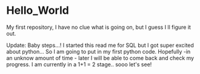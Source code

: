 # Hello_World
My first repository, I have no clue what is going on, but I guess I ll figure it out.


Update:
Baby steps...! I started this read me for SQL but I got super excited about python...
So I am going to put in my first python code. Hopefully -in an unknow amount of time - later I will be able to come back and check my progress.
I am currently in a 1+1 = 2 stage.. sooo let's see!
